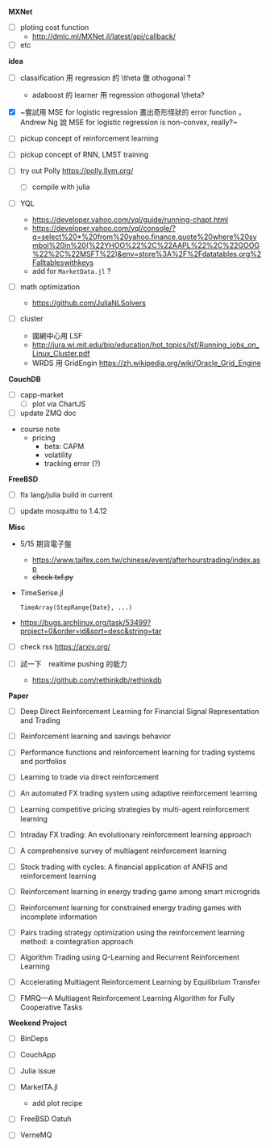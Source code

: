 **MXNet**
  * [ ] ploting cost function
    * http://dmlc.ml/MXNet.jl/latest/api/callback/
  * [ ] etc

**idea**
  * [ ] classification 用 regression 的 \theta 做 othogonal ?
      * adaboost 的 learner 用 regression othogonal \theta?
  * [x] ~嘗試用 MSE for logistic regression 畫出奇形怪狀的 error function 。 Andrew Ng 說 MSE for logistic regression is non-convex, really?~

  * [ ] pickup concept of reinforcement learning

  * [ ] pickup concept of RNN, LMST training

  * [ ] try out Polly https://polly.llvm.org/
    * [ ] compile with julia

  * [ ] YQL
    * https://developer.yahoo.com/yql/guide/running-chapt.html
    * https://developer.yahoo.com/yql/console/?q=select%20*%20from%20yahoo.finance.quote%20where%20symbol%20in%20(%22YHOO%22%2C%22AAPL%22%2C%22GOOG%22%2C%22MSFT%22)&env=store%3A%2F%2Fdatatables.org%2Falltableswithkeys
    * add for `MarketData.jl` ?

  * [ ] math optimization
    * https://github.com/JuliaNLSolvers

  * [ ] cluster
    * 國網中心用 LSF
    * http://jura.wi.mit.edu/bio/education/hot_topics/lsf/Running_jobs_on_Linux_Cluster.pdf
    * WRDS 用 GridEngin https://zh.wikipedia.org/wiki/Oracle_Grid_Engine


**CouchDB**

  * [ ] capp-market
    * [ ] plot via ChartJS

  * [ ] update ZMQ doc

  * course note
     * pricing
       * beta: CAPM
       * volatility
       * tracking error (?)


**FreeBSD**

   * [ ] fix lang/julia build in current

   * [ ] update mosquitto to 1.4.12


**Misc**

  * 5/15 期貨電子盤
    * https://www.taifex.com.tw/chinese/event/afterhourstrading/index.asp
    * ~~check txf.py~~

  * TimeSerise.jl
     ```
     TimeArray(StepRange{Date}, ...)
     ```

  * https://bugs.archlinux.org/task/53499?project=0&order=id&sort=desc&string=tar

  * [ ] check rss
     https://arxiv.org/

  * [ ] 試一下　realtime pushing 的能力
    * https://github.com/rethinkdb/rethinkdb

**Paper**

  * [ ] Deep Direct Reinforcement Learning for Financial Signal Representation and Trading

  * [ ] Reinforcement learning and savings behavior

  * [ ] Performance functions and reinforcement learning for trading systems and portfolios

  * [ ] Learning to trade via direct reinforcement

  * [ ] An automated FX trading system using adaptive reinforcement learning

  * [ ] Learning competitive pricing strategies by multi-agent reinforcement learning

  * [ ] Intraday FX trading: An evolutionary reinforcement learning approach

  * [ ] A comprehensive survey of multiagent reinforcement learning

  * [ ] Stock trading with cycles: A financial application of ANFIS and reinforcement learning

  * [ ] Reinforcement learning in energy trading game among smart microgrids

  * [ ] Reinforcement learning for constrained energy trading games with incomplete information

  * [ ] Pairs trading strategy optimization using the reinforcement learning method: a cointegration approach

  * [ ] Algorithm Trading using Q-Learning and Recurrent Reinforcement Learning

  * [ ] Accelerating Multiagent Reinforcement Learning by Equilibrium Transfer

  * [ ] FMRQ—A Multiagent Reinforcement Learning Algorithm for Fully Cooperative Tasks


**Weekend Project**

  * [ ] BinDeps
  * [ ] CouchApp
  * [ ] Julia issue
  * [ ] MarketTA.jl
      * add plot recipe

  * [ ] FreeBSD Oatuh
  * [ ] VerneMQ
